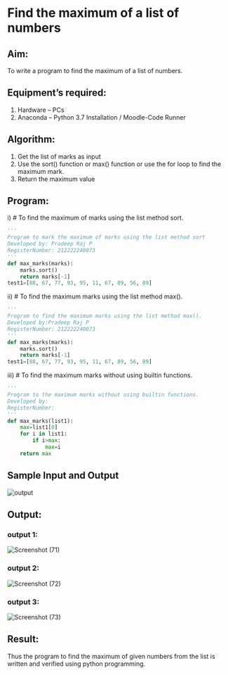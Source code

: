 # Find the maximum of a list of numbers
## Aim:
To write a program to find the maximum of a list of numbers.
## Equipment’s required:
1.	Hardware – PCs
2.	Anaconda – Python 3.7 Installation / Moodle-Code Runner
## Algorithm:
1.	Get the list of marks as input
2.	Use the sort() function or max() function or use the for loop to find the maximum mark.
3.	Return the maximum value
## Program:

i)	# To find the maximum of marks using the list method sort.
```Python
''' 
Program to mark the maximum of marks using the list method sort
Developed by: Pradeep Raj P
RegisterNumber: 212222240073
'''
def max_marks(marks):
    marks.sort()
    return marks[-1]
test1=[88, 67, 77, 93, 95, 11, 67, 89, 56, 89]
```

ii)	# To find the maximum marks using the list method max().
```Python
''' 
Program to find the maximum marks using the list method max().
Developed by:Pradeep Raj P 
RegisterNumber: 212222240073
'''
def max_marks(marks):
    marks.sort()
    return marks[-1]
test1=[88, 67, 77, 93, 95, 11, 67, 89, 56, 89]

```

iii) # To find the maximum marks without using builtin functions.
```Python
''' 
Program to the maximum marks without using builtin functions.
Developed by: 
RegisterNumber: 
'''
def max_marks(list1):
    max=list1[0]
    for i in list1:
        if i>max:
            max=i
    return max
```
## Sample Input and Output
![output](./img/max_marks1.jpg) 

## Output:
### output 1:
![Screenshot (71)](https://github.com/Pradeeppachiyappan/FindMaximum/assets/118707347/efab58a5-ff07-47ff-891f-bd8e08fc9cc9)
### output 2:
![Screenshot (72)](https://github.com/Pradeeppachiyappan/FindMaximum/assets/118707347/adf6fa0d-7339-4e1e-b7b0-d6082d9cf213)
### output 3:
![Screenshot (73)](https://github.com/Pradeeppachiyappan/FindMaximum/assets/118707347/32b9be7f-c070-4d8b-9986-5ad99808d7f8)

## Result:
Thus the program to find the maximum of given numbers from the list is written and verified using python programming.
